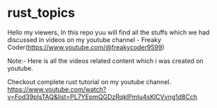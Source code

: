 # rust_topics
Hello my viewers, In this repo yuu will find all the stuffs which we had discussed in videos on my youtube channel - Freaky Coder(https://www.youtube.com/@freakycoder9599)


Note:-
Here is all the videos related content which i was created on youtube.


Checkout complete rust tutorial on my youtube channel.
https://www.youtube.com/watch?v=Fod39pIsTAQ&list=PL7YEpmQGDzRqklPmIu4sKlCVvng1d8Cch

